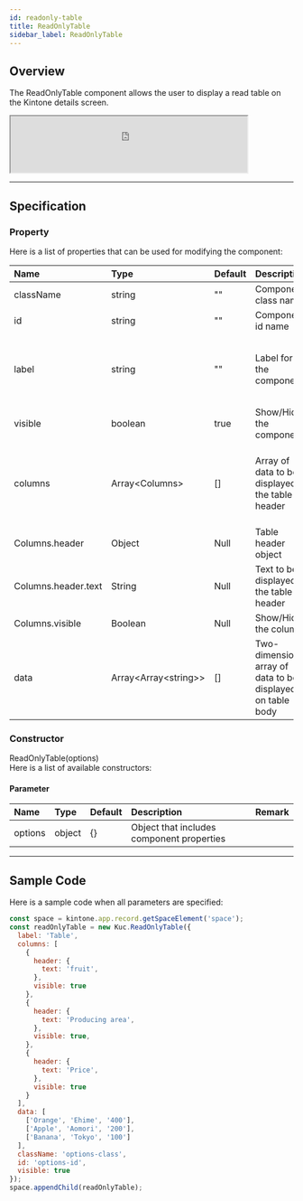 ```yaml
---
id: readonly-table
title: ReadOnlyTable
sidebar_label: ReadOnlyTable
---
```


## Overview

The ReadOnlyTable component allows the user to display a read table on the Kintone details screen.

<iframe src="https://kuc-storybook.netlify.app/iframe.html?id=desktop-readonly-table--document" title="readonly-table image" width="420px" height="100px"></iframe>

---

## Specification

### Property

Here is a list of properties that can be used for modifying the component:

| Name   | Type | Default | Description | Remark |
| :--- | :--- | :--- | :--- | :--- |
| className | string | ""  | Component class name | |
| id | string | ""  | Component id name | |
| label | string | ""  | Label for the component | Label will not be displayed if unspecified or left empty |
| visible | boolean | true | Show/Hide the component | |
| columns | Array\<Columns\> | []  | Array of data to be displayed in the table header | Will result an error if the value for columns is not an array |
| Columns.header | Object | Null | Table header object | |
| Columns.header.text | String | Null | Text to be displayed in the table header | |
| Columns.visible | Boolean | Null | Show/Hide the column | |
| data | Array\<Array\<string\>\> | []  | Two-dimensional array of data to be displayed on table body | Will result an error if the data is not an array |

### Constructor

ReadOnlyTable(options)<br>
Here is a list of available constructors:

#### Parameter
| Name | Type | Default | Description | Remark |
| :--- | :--- | :--- | :--- | :--- |
| options | object | {} | Object that includes component properties |  |

---
## Sample Code

Here is a sample code when all parameters are specified:

```javascript
const space = kintone.app.record.getSpaceElement('space');
const readOnlyTable = new Kuc.ReadOnlyTable({
  label: 'Table',
  columns: [
    {
      header: {
        text: 'fruit',
      },
      visible: true
    },
    {
      header: {
        text: 'Producing area',
      },
      visible: true,
    },
    {
      header: {
        text: 'Price',
      },
      visible: true
    }
  ],
  data: [
    ['Orange', 'Ehime', '400'],
    ['Apple', 'Aomori', '200'],
    ['Banana', 'Tokyo', '100']
  ],
  className: 'options-class',
  id: 'options-id',
  visible: true
});
space.appendChild(readOnlyTable);
```

